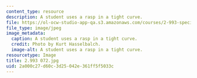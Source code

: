 ```yaml
---
content_type: resource
description: A student uses a rasp in a tight curve.
file: https://ol-ocw-studio-app-qa.s3.amazonaws.com/courses/2-993-special-topics-in-mechanical-engineering-the-art-and-science-of-boat-design-january-iap-2007/2a000c27d60c3d25042e361ff5f5033c_2993072.jpg
file_type: image/jpeg
image_metadata:
  caption: A student uses a rasp in a tight curve.
  credit: Photo by Kurt Hasselbalch.
  image-alt: A student uses a rasp in a tight curve.
resourcetype: Image
title: 2.993 072.jpg
uid: 2a000c27-d60c-3d25-042e-361ff5f5033c
---
```

